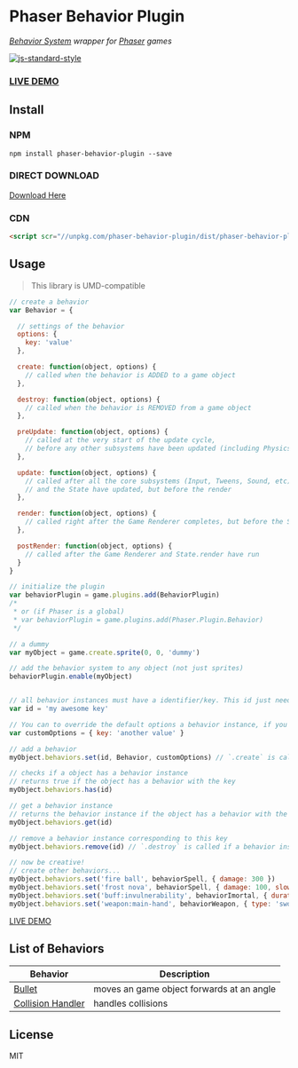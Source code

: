 # Phaser Behavior Plugin

*[Behavior System](https://github.com/luizbills/behavior-system) wrapper for [Phaser](http://phaser.io/) games*

[![js-standard-style](https://cdn.rawgit.com/feross/standard/master/badge.svg)](https://github.com/feross/standard)

### [LIVE DEMO](http://codepen.io/luizbills/pen/MKGLqZ?editors=0010)

## Install

### NPM

`npm install phaser-behavior-plugin --save`

### DIRECT DOWNLOAD

[Download Here](https://github.com/luizbills/phaser-behavior-plugin/tree/master/dist)

### CDN

```html
<script scr="//unpkg.com/phaser-behavior-plugin/dist/phaser-behavior-plugin.js"></script>
```

## Usage

> This library is UMD-compatible

```js
// create a behavior
var Behavior = {

  // settings of the behavior
  options: {
    key: 'value'
  },

  create: function(object, options) {
    // called when the behavior is ADDED to a game object
  },

  destroy: function(object, options) {
    // called when the behavior is REMOVED from a game object
  },

  preUpdate: function(object, options) {
    // called at the very start of the update cycle,
    // before any other subsystems have been updated (including Physics)
  },

  update: function(object, options) {
    // called after all the core subsystems (Input, Tweens, Sound, etc)
    // and the State have updated, but before the render
  },

  render: function(object, options) {
    // called right after the Game Renderer completes, but before the State.render
  },

  postRender: function(object, options) {
    // called after the Game Renderer and State.render have run
  }
}

// initialize the plugin
var behaviorPlugin = game.plugins.add(BehaviorPlugin)
/*
 * or (if Phaser is a global)
 * var behaviorPlugin = game.plugins.add(Phaser.Plugin.Behavior)
 */

// a dummy
var myObject = game.create.sprite(0, 0, 'dummy')

// add the behavior system to any object (not just sprites)
behaviorPlugin.enable(myObject)


// all behavior instances must have a identifier/key. This id just need to be unique.
var id = 'my awesome key'

// You can to override the default options a behavior instance, if you want/need (optional)
var customOptions = { key: 'another value' }

// add a behavior
myObject.behaviors.set(id, Behavior, customOptions) // `.create` is called

// checks if a object has a behavior instance
// returns true if the object has a behavior with the key
myObject.behaviors.has(id)

// get a behavior instance
// returns the behavior instance if the object has a behavior with the key, otherwise `undefined`
myObject.behaviors.get(id)

// remove a behavior instance corresponding to this key
myObject.behaviors.remove(id) // `.destroy` is called if a behavior instance is removed

// now be creative!
// create other behaviors...
myObject.behaviors.set('fire ball', behaviorSpell, { damage: 300 })
myObject.behaviors.set('frost nova', behaviorSpell, { damage: 100, slow: 0.4 })
myObject.behaviors.set('buff:invulnerability', behaviorImortal, { duration: 15 })
myObject.behaviors.set('weapon:main-hand', behaviorWeapon, { type: 'sword', damage: 120 })
```

[LIVE DEMO](http://codepen.io/luizbills/pen/MKGLqZ?editors=0010)

## List of Behaviors


| Behavior | Description |
|---|---|
| [Bullet](https://github.com/luizbills/phaser-behaviors/tree/master/bullet) | moves an game object forwards at an angle |
| [Collision Handler](https://github.com/luizbills/phaser-behaviors/tree/master/collision-handler) | handles collisions | 

## License

MIT
